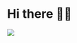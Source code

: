 # Hi there 👋🏻

<img align = "center" src = "https://user-images.githubusercontent.com/112483091/187425702-72de783a-c79b-46f78778d95a.svg">
